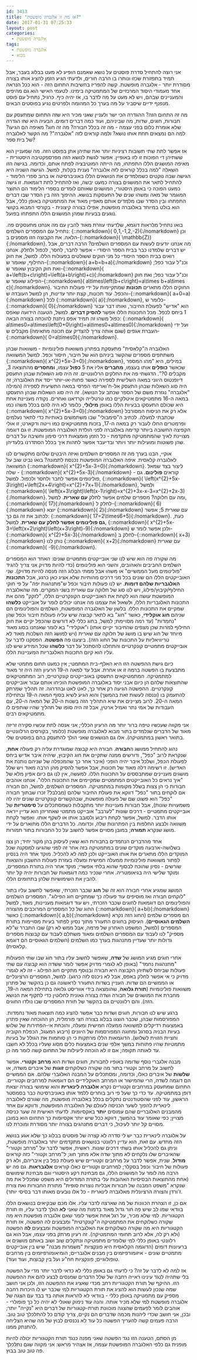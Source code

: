 ```yaml
---
id: 3413
title: "אז מה זו אלגברה מופשטת?"
date: 2017-01-31 07:25:33
layout: post
categories: 
  - אלגברה מופשטת
tags: 
  - אלגברה מופשטת
  - מבוא
---
```

אני רוצה להתחיל סדרת פוסטים על נושא שאמנם הופיע לא מעט בבלוג בעבר, אבל תמיד בתפזורת שכזו ונותרו בו הרבה חורים, ולדעתי הגיע הזמן להציג אותו בצורה מסודרת יותר - אלגברה מופשטת. קשה להפריז בחשיבות התחום הזה - הוא ככל הנראה אחד מעמודי היסוד המרכזיים של המתמטיקה בימינו. לטעמי האישי הוא גם מהיפים והמעניינים שבהם, ויש לא מעט על מה לדבר בו, אז יהיה כיף. כרגיל, נתחיל עם פוסט מנפנף ידיים שיסביר על מה בערך כל המהומה ולפרטים נגיע בפוסטים הבאים.

מה זה התחום הזה? ההגדרה הכי ישר ולעניין שאני מכיר היא שזה התחום שמתעסק עם חבורות, חוגים, שדות, מה שביניהם, ועוד כמה דברים דומים. הבעיה היא שזו הגדרה שלא אומרת כלום בפני עצמה - מה זה בכלל חבורה? מה זה חוג? מאיפה הם הגיעו? למה הם נמצאים תחת אותו נושא? ולמה קוראים לזה "אלגברה"? מה הקשר לאלגברה של בית ספר?

אז אפשר לתת שתי תשובות רציניות יותר ואת שתיהן אתן בפוסט הזה. מה שמעניין הוא ששתיהן די הפוכות זו לזו באופיין. אפשר לגשת לנושא הזה מפרספקטיבה היסטורית - מאיפה המושגים הללו התפתחו, מה הייתה המוטיבציה לפתח אותם, וכדומה. בגישה הזו השאלה "למה בכלל קוראים לזה אלגברה" נענית בקלות, למשל. הגישה השניה היא הגישה שבה נוקטים כשמלמדים את הנושאים הללו באוניברסיטה או ברוב ספרי הלימוד - להתחיל לתאר את המושגים בצורה כמעט יבשה, ואז להתחיל לתת דוגמאות. זו גישה כמעט הפוכה כי באופן היסטורי, המושגים שאותם לומדים בספרי הלימוד הם התוצר המוגמר של מאה ומשהו שנים של התעסקות בנושא. ההיפוך הזה בין הסדר שבו דברים התפתחו ובין הסדר שבו מלמדים אותם מאפיין מאוד את המתמטיקה באופן כללי, אבל הוא בולט במיוחד באלגברה מופשטת, אפילו בצורה קיצונית - בקורסי המבוא בקושי נוגעים בבעיות שמהן המושגים הללו התפתחו בפועל.

בואו נתחיל מלראות דוגמא, שלדעתי עוזרת מאוד להבין עם מה אנחנו מתעסקים פה. נתחיל עם המספרים השלמים: {::nomarkdown}\( 0,1,-1,2,-2\){:/nomarkdown} וכן הלאה. את הקבוצה הזו מסמנים ב-{::nomarkdown}\( \mathbb{Z}\){:/nomarkdown}. מה אנחנו יודעים לעשות עם המספרים השלמים? הרבה דברים, אבל יש דברים שלמדנו כבר בבית הספר היסודי - אפשר לחבר, לחסר, לכפול ולחלק. אנחנו רואים בבית הספר היסודי כל מני חוקים ששולטים בפעולות הללו. למשל, את חוק החילוף, שאומר ש-{::nomarkdown}\( a+b=b+a\){:/nomarkdown} וכנ"ל עבור כפל; ואת חוק הקיבוץ שאומר ש-{::nomarkdown}\( a+\left(b+c\right)=\left(a+b\right)+c\){:/nomarkdown} וכנ"ל עבור כפל; ואת חוק הפילוג שאומר ש-{::nomarkdown}\( a\times\left(b+c\right)=a\times b+a\times c\){:/nomarkdown}. החוקים הללו מתארים <strong>תכונות</strong> שמתקיימות על ידי פעולות החיבור והכפל. עוד תכונות, קצת יותר עדינות, הן למשל העובדה ש-{::nomarkdown}\( a+0=a\){:/nomarkdown} לכל {::nomarkdown}\( a\){:/nomarkdown}, כלומר ש-{::nomarkdown}\( 0\){:/nomarkdown} הוא "אדיש" לפעולת החיבור, ואותו דבר עבור 1 ביחס לכפל. מכל התכונות הללו אפשר <strong>להסיק דברים</strong>. למשל, הטענה הידועה שאפס כפול משהו זה תמיד אפס ניתנת להוכחה בצורה הבאה: {::nomarkdown}\( a\times0=a\times\left(0+0\right)=a\times0+a\times0\){:/nomarkdown} ועל ידי העברת אגפים (שגם אותה צריך להצדיק עם תכונה מתאימה) מקבלים ש-{::nomarkdown}\( 0=a\times0\){:/nomarkdown}.

האלגברה ה"קלאסית" מתעסקת בפתרון משוואות פולינומיות - משוואות שבהן משתתפים מספרים שהקשר ביניהם הוא של חיבור, חיסור וכפל. למשל המשוואה {::nomarkdown}\( x^{2}+5x-3=0\){:/nomarkdown}, במילים, היא "מהו המספר שכאשר <strong>כופלים </strong>אותו בעצמו, <strong>מחברים </strong>אליו את 5 <strong>כפול</strong> עצמו, <strong>ומחסרים </strong>מהתוצאה 3, מקבלים 0?". הדגשתי פה את החלקים הרלוונטיים. זה היה סוג השאלות שבהן התעסק דיופנטוס היווני במאה השלישית לספירה כאשר פחות-או-יותר ייסד את האלגברה; זה היה סוג השאלות שבהן התעסק אל-ח'ואריזמי הפרסי במאה התשיעית לספירה (המילה "אלגברה" נגזרת משם של הספר שכתב על הנושא). זה היה סוג השאלות שבהן התעסקו במאה ה-16 מתמטיקאים איטלקיים כמו טרטלייה וקרדאנו ואחרים. נקודה מעניינת אחת היא שכולם התעסקו בבעיות הללו באופן <strong>מילולי</strong>, כלומר לא היה להם בכלל משהו כמו {::nomarkdown}\( x^{2}+5x-3=0\){:/nomarkdown} אלא רק את הניסוח המסורבל שכתבתי למעלה. לכתיב ה"סימבולי" שבו משתמשים באותיות כדי לתאר נעלמים ופרמטרים החלו לעבור רק במאה ה-17, בזכות מתמטיקאים כמו וייטה ודקארט; זו אולי הקפיצה החשובה ביותר קדימה באלגברה לפני הולדת האלגברה המופשטת. זו גם דוגמה מצויינת לאיך שהמתמטיקה מתקדמת - כל הזמן מומצאות דרכי סימון וחשיבה על דברים שהן פשוטות ומועילות יותר ויותר ובדיעבד אפשר לתהות איך בכלל הסתדרנו בלעדיהן.

אוקיי, הבנו בערך מה זה המספרים השלמים ואיזה היבטים שלהם מתקשרים לנו לאלגברה קלאסית. איפה האלגברה המופשטת נכנסת לתמונה? בואו נביט שוב על המשוואה {::nomarkdown}\( x^{2}+5x-3=0\){:/nomarkdown}. ליצור בצד שמאל שלה - {::nomarkdown}\( x^{2}+5x-3\){:/nomarkdown} - קוראים <strong>פולינום</strong>. גם פולינומים אפשר לחבר ולחסר ולכפול. למשל, {::nomarkdown}\( \left(x^{2}+5x-3\right)+\left(2x+4\right)=x^{2}+7x+1\){:/nomarkdown}, ולמשל {::nomarkdown}\( \left(x+3\right)\left(x-1\right)=x^{2}+3x-x-3=x^{2}+2x-3\){:/nomarkdown}. ומה עם חלוקה? מספרים שלמים אפשר לחלק <strong>עם שארית</strong>. למשל, {::nomarkdown}\( 17\){:/nomarkdown} לחלק ל-{::nomarkdown}\( 6\){:/nomarkdown} יוצא {::nomarkdown}\( 2\){:/nomarkdown} עם שארית 5; אפשר לכתוב את זה גם כך: {::nomarkdown}\( 17=2\times6+5\){:/nomarkdown}. כעת, <strong>גם פולינומים אפשר לחלק עם שארית</strong>. למשל, {::nomarkdown}\( x^{2}+5x-3=\left(x+2\right)\left(x+3\right)-9\){:/nomarkdown} ולכן אפשר לומר ש-{::nomarkdown}\( x^{2}+5x-3\){:/nomarkdown} לחלק ב-{::nomarkdown}\( x+3\){:/nomarkdown} נותן לנו {::nomarkdown}\( x+2\){:/nomarkdown} עם שארית {::nomarkdown}\( -9\){:/nomarkdown}.

מה שקורה פה הוא שיש לנו שני אובייקטים מתמטיים שונים: האחד הוא המספרים השלמים החביבים והאהובים, והשני הוא פולינומים (כדי להיות מדויק אני צריך להגיד "פולינומים מעל הממשיים" או משהו אבל ממתי הבלוג הזה מנסה להיות מדויק). שני האובייקטים הללו הם שונים בכל מני דרכים מהותיות שלא אציג כאן כרגע, אבל <strong>התכונות האלגבריות שלהם דומות</strong>. יש לנו פעולות חיבור וכפל ש"מתנהגות יפה" על פי חוקי החילוף/קיבוץ/פילוג, ויש לנו סוג של חלוקה עם שארית בשני המקרים. מה שהאלגברה המופשטת עושה הוא לקחת את האובייקטים הקונקרטיים הללו, "לזקק" מהם את התכונות האלגבריות הללו, ולשאול את עצמנו מה אנחנו יכולים לומר על אובייקט <strong>כלשהו</strong> שמקיים את התכונות הללו. בלשון של האלגברה המופשטת, השלמים והפולינומים הם שניהם <strong>חוג אוקלידי</strong>, כאשר "חוג" בא לתאר קבוצה שיש עליה פעולות חיבור וכפל שהן "נחמדות" (עד רמה מסויימת; למשל, בחוג כללי לא דורשים שהכפל יקיים את חוק החילוף למרות שכן מצפים שהחיבור יקיים אותו) ו"אוקלידי" בא לומר שאנחנו בסוג מאוד מיוחד של חוג שיש בו מושג של חלוקה עם שארית (ויש למושג הזה השלכות מאוד לא טריוויאליות על התכונות של החוג הזה). ביצענו פה <strong>הפשטה</strong>. הפסקנו לדבר על אובייקטים מתמטיים קונקרטיים והתחלנו להסתכל על דבר <strong>כלשהו</strong> שכל המידע שיש לנו עליו הוא קיום התכונות האלגבריות המעניינות הללו.

כיום גישת ההפשטה הזו היא האלף-בית המתמטי; אין כמעט תחום מתמטי שלא מתבצעת בו הפשטה ברמה זו או אחרת. אבל עד למאה ה-19 הרעיון הזה היה זר מאוד למתמטיקה. המתמטיקאים התעסקו באובייקטים קונקרטיים; רוב המתמטיקאים שהתוצאות שלהם הן כיום אבני יסוד באלגברה המופשטת הוכיחו אותם עבור אובייקטים קונקרטיים. ההפשטה הגיעה רק אחר כך, לאט לאט ובהדרגה. זה תהליך שמרתק להתעמק בו (וננסה לעשות זאת בהמשך) והוא הגיע לשיא בסוף המאה ה-19 ובתחילת המאה ה-20. לרוב מציינים את שיא התהליך הזה בשנות ה-20 של המאה ה-20, עם העבודות של אמי נתר ואמיל ארטין, אבל זה היה סופו של תהליך שהיו שותפים לו מתמטיקאים רבים.

אני מקווה שעכשיו טיפה ברור יותר מה הרעיון הכללי; אני אנסה לתת עכשיו סקירה זריזה מאוד של הדברים שנלמדים בתור מבוא לאלגברה מופשטת (כלומר, בקורסים הרלוונטיים בתואר ראשון במתמטיקה). אלו גם הנושאים שאני הולך להתעסק בהם בפוסטים שלי.

נהוג להתחיל ממושג ה<strong>חבורה</strong>. חבורה היא קבוצה שמוגדרת עליה רק פעולה <strong>אחת</strong>, שנקראת לרוב "כפל", ודורשים ממנה שתקיים את חוג הקיבוץ, שיהיה איבר אדיש ביחס לפעולת הכפל, ושלכל איבר יהיה הופכי (איבר אחר כך שהמכפלה של שניהם נותנת את האדיש). זו רשימה דלה מאוד של תכונות, אבל אפשר להסיק מהן הרבה מאוד ויש שלל מושגים מעניינים שמתבססים על התכונות הללו. למעשה, אין לנו גם כיום אפיון מלא של "איך נראים כל האובייקטים המתמטיים שמקיימים את התכונות הללו". אנחנו אוהבים חבורות כי הן צצות בשלל מקומות במתמטיקה. המספרים השלמים, למשל, הם חבורה אם לוקחים בתור "כפל" דווקא את פעולת החיבור שלהם (מבלבל? זכרו שבתוך חבורה "כפל" הוא פשוט שם של פעולה מופשטת, שבהקשרים קונקרטיים שונים יהיו לה משמעויות שונות), אבל חבורות מעניינות יותר מתקבלות כשמסתכלים על <strong>סימטריות</strong> של אובייקטים מתמטיים - דרכים שונות "לערבב" אובייקט מתמטי שאחריהן הוא עדיין ייראה אותו הדבר. למשל, אפשר לקחת ריבוע ולסובב אותו או לשקף אותו. ואפשר לקחת משוואה ולבצע החלפות בין הפתרונות שלה, וכדומה. כל הדברים הללו מתוארים על ידי מושג שנקרא <strong>תמורה</strong>; במובן מסויים אפשר לחשוב על כל החבורות בתור תמורות.

אחד מהדברים הנחמדים בחבורות הוא שאין לעיסוק בהן מקור יחיד; הן צצו בשלושה-ארבעה מוקדים שונים במתמטיקה בזה אחר זה לפני שהגיעו למסקנה שכל המוקדים הללו מתארים את אותו האובייקט ולכן למה לא להכליל. מוקד אחד היה בנסיון לפתור משוואות פולינומיות ממעלה חמישית ומעלה בעזרת פעולות החשבון והוצאות שורשים - נסיון שהוכח לבסוף שהוא בלתי אפשרי; מוקד אחר היה בתורת המספרים, ומוקד שלישי היה בגיאומטריה. אחרי שנכיר כמה דוגמאות של חבורות יהיה קל יותר להבין את השימושיות שלהן בתחומים הללו.

המושג שמגיע אחרי חבורה הוא זה של <strong>חוג</strong> שכבר הזכרתי, שאפשר לחשוב עליו בתור "לוקחים חבורה ואז מוסיפים עוד פעולה כך שמתקיים חוג הפילוג". המספרים השלמים והפולינומים הם דוגמאות לחוגים שכבר הזכרתי, ויש עוד דוגמאות מעניינות, מאוד, למשל החוג של כל המספרים המרוכבים מהצורה {::nomarkdown}\( a+bi\){:/nomarkdown} כאשר {::nomarkdown}\( a,b\){:/nomarkdown} הם מספרים שלמים (החוג הזה נקרא <strong>השלמים הגאוסיים</strong>). העיסוק בחוגים התעורר מתוך נסיון לפתור בעיות מסויימות בתורת המספרים (למשל, המשפט האחרון של פרמה, אבל ממש לא רק) שבו התברר ש"לא מספיק" לנו לעבוד עם המספרים השלמים ומאוד משתלם לעבוד עם קבוצות מספרים גדולות יותר שעדיין מתנהגות בערך כמו השלמים (השלמים הגאוסיים הם דוגמא קלאסית).

אחרי חוגים מגיע המושג של <strong>שדה</strong>, שאפשר לחשוב עליו בתור חוג שבו שתי הפעולות "מתנהגות נחמד" (באופן לא לגמרי מדויק אפשר לומר ששדה הוא קבוצה עם שתי פעולות שביחס לשתיהן הקבוצה היא חבורה ובנוסף מתקיים חוג הפילוג - זה לא לגמרי מדויק כי אי אפשר לחלק באפס, אבל לא ניכנס לזה כרגע). למשל, המספרים הרציונליים או הממשיים הם שדות. העניין בשדות התעורר לראשונה גם כן בהקשר של פתרון משוואות פולינומיות (<strong>תורת גלואה</strong>, שהומצאה בידי אווריסט גלואה בתחילת המאה ה-19, מחברת את המושגים של חבורה ושדה בצורה גאונית לחלוטין כדי לתקוף את הנושא הזה). והם רלוונטיים גם בהקשר של תורת המספרים שבו נולדו החוגים.

ברגע שיש לנו חבורות, חוגים ושדות כבר אפשר להציג כמה תוצאות מאוד נחמדות. המפורסמות שבהן, שכבר הוצגו בבלוג בצורה חצי פורמלית, הן ההוכחה שאין פתרון באמצעות רדיקלים למשוואה ממעלה חמישית ומעלה, והוכחת אי-הפתירות של שלוש בעיות הבניה בסרגל ומחוגה המפורסמות של היוונים (ריבוע המעגל, הכפלת הקוביה וחציית הזווית לשלוש). הדוגמאות הללו מרתקות כי הן סותמות את הגולל על בעיות מתמטיות שהיו פתוחות במשך אלפי שנים באמצעות כלים מסוג שעליו בכלל לא חשבו עד לאותה תקופה; אם זו לא הוכחה ליעילות של התחום קשה לומר מה כן.

מבנה אלגברי נוסף שדומה באופיו לחבורות, חוגים ושדות הוא <strong>מרחב וקטורי</strong>. אפשר לחשוב על מרחב וקטורי בתור מה שקורה כשלוקחים <strong>זוגות</strong> של איברים משדה, או <strong>שלשות</strong> של איברים כאלו, וכדומה, ומסתכלים על המבנה האלגברי שלהם. אם הממשיים הם דוגמה לשדה, הרי שהמישור או המרחב האוקלידיים הם דוגמאות למרחבים וקטוריים. התחום שמתעסק במרחבים וקטוריים נקרא <strong>אלגברה לינארית</strong> והוא שימושי בצורה יוצאת דופן במתמטיקה. עד כדי כך שעל פי רוב בוחרים ללמד אותו באוניברסיטה כבר בסמסטר הראשון, עוד לפני שהסטודנטים נתקלים בכלל באלגברה מופשטת, מה שגורם לאלגברה לינארית להפוך לשער הכניסה לעולם של האלגברה המופשטת, ודווקא עם אחד מהמבנים האלגבריים שהם עמוסים <strong>יותר</strong> באקסיומות. לדעתי האישית זה שער כניסה מצויין; כפי שאומר עוד בהמשך, דווקא ככל שיש יותר אקסיומות כך התחום הוא במובן מסויים קל יותר לעיכול, כי דברים מתנהגים בצורה יותר מסודרת ומוכרת לנו.

על אלגברה לינארית כבר יש לי סדרה לא קצרה של פוסטים בבלוג כך שלא אגע בנושא הזה מחדש. עם זאת, הוא עדיין רלוונטי בנושאים מתקדמים יותר באלגברה מופשטת, וניתן גם להכליל אותו בשתי דרכים שונות. ראשית, אפשר לדבר על "מרחב וקטורי" שהאיברים שלו נלקחים לא מתוך שדה אלא מתוך חוג; ל"מרחב וקטורי" כזה קוראים <strong>מודול</strong>. שנית, אפשר לדבר על מרחבים וקטוריים שיש פעולת כפל בין איבריהם, ולא רק פעולות של חיבור וכפל בסקלר; למרחבים וקטוריים כאלו קוראים <strong>אלגבראות</strong>. גם פה יש הרבה מה לומר על המושגים הללו, גם מבחינת רקע היסטורי וגם מבחינת שימושים (אחת מהתוצאות הבסיסיות האהובות עלי בתורת המודולים היא משפט שמכליל את מה שנקרא "משפט המבנה של חבורות אבליות נוצרות סופית" מתורת החבורות ואת צורת ז'ורדן והצורה הרציונלית מאלגברה לינארית - כל אלו נובעים מאותו דבר בסיסי יותר).

אם כן, זו הצהרת הכוונות של מה שארצה לדבר עליו. אלו מכם שבקיאים בנושאים הללו בוודאי שמו לב שיש פה חור גדול מאוד בדמות מה שאני <strong>לא </strong>הולך לדבר עליו, וזו תורת הקטגוריות. למי שלא מכיר, על רגל אחת אפשר לומר שאם אלגברה מופשטת היא מה שקורה כשלוקחים את המתמטיקה ה"קונקרטית" ומבצעים לה הפשטה, אז תורת הקטגוריות היא מה שקורה כשלוקחים את האלגברה המופשטת ומבצעים <strong>לה</strong> הפשטה (ולא רק לה, אלא לרוב תחומי המתמטיקה). זה רעיון מרתק בפני עצמו, אבל הוא גם רלוונטי באופן כללי למי שלומדים מתמטיקה ונתקלים שוב ושוב באותם מושגים או ברעיונות דומים (הדוגמה הקלאסית היא פונקציות "משמרות מבנה" שיש בין אובייקטים מתמטיים שונים - איזומורפיזמים בין מבנים אלגבריים; הומיאומורפיזמים בין מרחבים טופולוגיים; פונקציות חח"ע ועל בין קבוצות, ועוד ועוד).

אז למה לא לדבר על זה? כי לדעתי גם באופן כללי לא כדאי לדבר יותר מדי על הפשטה בלי שתהיה לנגד עינינו ראייה רחבה של שלל הדברים שמנסים לבצע להם את ההפשטה הזו. ההיקף של תורת הקטגוריות רחב מכדי שאציג את ההפשטה הזו, ולכן אני חושב שמה שנכון לעשות הוא להציג את תורת הקטגוריות למי שכבר יש לו היכרות רחבה מספיק עם מתמטיקה באופן כללי - בוודאי לא להראות אותה בד בבד עם הצגה של אלגברה מופשטת למי שלא מכיר אותה. והנה עוד נימוק שאולי לא יהיה כל כך פופולרי - אוהבים לומר לפעמים שהצגה מוכוונת תורת-קטגוריות של דברים היא "נקייה" יותר; ובכן, אני חושב שכדי ליהנות מכמה שדברים הם נקיים, צריך קודם כל להתלכלך טוב טוב. הרבה פעמים קשה להעריך הפשטה כל עוד לא נכנסים לבוץ של מה שהיא הצליחה להתנתק ממנו.

מן הסתם, הטענה הזו נגד הפשטה שאני מפנה כנגד תורת הקטגוריות יכולה להיות מופנית גם כלפי האלגברה המופשטת עצמה, אז אצהיר מראש: אני מקווה שגם נתלכלך פה טוב טוב בבוץ.
